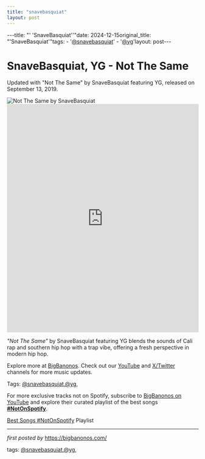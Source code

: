 ```yaml
---
title: "snavebasquiat"
layout: post
---
```

---title: "' 'SnaveBasquiat''"date: 2024-12-15original_title: "'SnaveBasquiat'"tags:  - '[@snavebasquiat](/tags/snavebasquiat/)'  - '[@yg](/tags/yg/)'layout: post---<!-- Title of the Post --><h1 >SnaveBasquiat, YG - Not The Same</h1> <!-- Introductory Text --><p >Updated with "Not The Same" by SnaveBasquiat featuring YG, released on September 13, 2019.</p> <!-- Featured Image --><div > <img src="https://m.media-amazon.com/images/I/31QnPIfq0IL._UXNaN_FMjpg_QL85_.jpg" alt="Not The Same by SnaveBasquiat" /></div> <!-- YouTube Video Embed --><div > <iframe width="100%" height="601" src="https://www.youtube.com/embed/T7rqr4f9I7U" title="Not The Same" frameborder="0" allow="accelerometer; autoplay; clipboard-write; encrypted-media; gyroscope; picture-in-picture; web-share" referrerpolicy="strict-origin-when-cross-origin" allowfullscreen></iframe></div> <!-- Song Information --><div > <p><em>"Not The Same"</em> by SnaveBasquiat featuring YG blends the sounds of Cali rap and southern hip hop with a trap vibe, offering a fresh perspective in modern hip hop.</p></div> <!-- Footer Links --><div > <p>Explore more at <a href="https://bigbanonos.com/" target="_blank">BigBanonos</a>. Check out our <a href="https://www.youtube.com/[@BigBanonos](/tags/BigBanonos/)" target="_blank">YouTube</a> and <a href="https://x.com/bigbanonos" target="_blank">X/Twitter</a> channels for more music updates.</p></div> <!-- Tags --><p >Tags: [@snavebasquiat](/tags/snavebasquiat/),[@yg](/tags/yg/),</p><!--Subscribe and Playlist Links--><div>    <p>For more exclusive tracks not on Spotify, subscribe to <a href="https://www.youtube.com/[@BigBanonos](/tags/BigBanonos/)" target="_blank">BigBanonos on YouTube</a> and explore their curated playlist of the best songs <strong>[#NotOnSpotify](/tags/NotOnSpotify/)</strong>.</p>    <p><a href="https://www.youtube.com/playlist?list=PLtuNtuTatqI0kFahUCbtbfenC_ET5O_tr" target="_blank">Best Songs [#NotOnSpotify](/tags/NotOnSpotify/) Playlist<br /></a></p></div><hr /><p><em>first posted by</em> <a href="https://bigbanonos.com/" rel="noopener" target="_new">https://bigbanonos.com/</a></p><p>tags: [@snavebasquiat](/tags/snavebasquiat/),[@yg](/tags/yg/),</p>